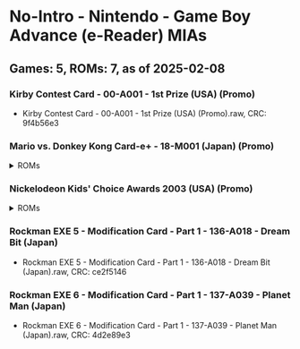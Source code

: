 # No-Intro - Nintendo - Game Boy Advance (e-Reader) MIAs
## Games: 5, ROMs: 7, as of 2025-02-08

### Kirby Contest Card - 00-A001 - 1st Prize (USA) (Promo)
- Kirby Contest Card - 00-A001 - 1st Prize (USA) (Promo).raw, CRC: 9f4b56e3

### Mario vs. Donkey Kong Card-e+ - 18-M001 (Japan) (Promo)
<details>
<summary>ROMs</summary>

- Mario vs. Donkey Kong Card-e+ - 18-M001 (Japan) (Promo) (Strip 1).raw, CRC: 67b101e5
- Mario vs. Donkey Kong Card-e+ - 18-M001 (Japan) (Promo) (Strip 2).raw, CRC: 12bb4324
</details>

### Nickelodeon Kids' Choice Awards 2003 (USA) (Promo)
<details>
<summary>ROMs</summary>

- Nickelodeon Kids' Choice Awards 2003 (USA) (Promo) (Strip 1).raw, CRC: 359f92b3
- Nickelodeon Kids' Choice Awards 2003 (USA) (Promo) (Strip 2).raw, CRC: 6fb27723
</details>

### Rockman EXE 5 - Modification Card - Part 1 - 136-A018 - Dream Bit (Japan)
- Rockman EXE 5 - Modification Card - Part 1 - 136-A018 - Dream Bit (Japan).raw, CRC: ce2f5146

### Rockman EXE 6 - Modification Card - Part 1 - 137-A039 - Planet Man (Japan)
- Rockman EXE 6 - Modification Card - Part 1 - 137-A039 - Planet Man (Japan).raw, CRC: 4d2e89e3
